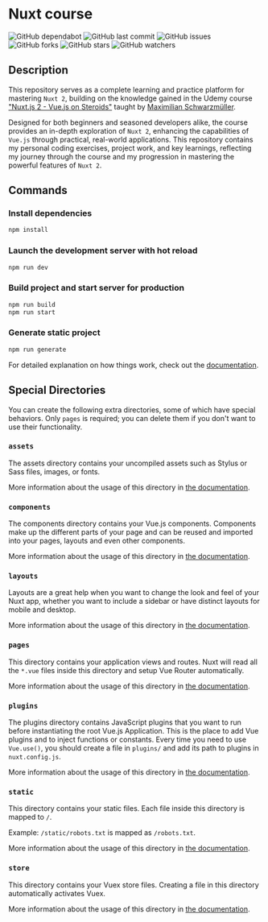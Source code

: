# Nuxt course

![GitHub dependabot](https://img.shields.io/badge/dependabot-enabled-025e8c?logo=Dependabot)
![GitHub last commit](https://img.shields.io/github/last-commit/beatrizsmerino/nuxt-course)
![GitHub issues](https://img.shields.io/github/issues/beatrizsmerino/nuxt-course)
![GitHub forks](https://img.shields.io/github/forks/beatrizsmerino/nuxt-course)
![GitHub stars](https://img.shields.io/github/stars/beatrizsmerino/nuxt-course)
![GitHub watchers](https://img.shields.io/github/watchers/beatrizsmerino/nuxt-course)

## Description

This repository serves as a complete learning and practice platform for mastering `Nuxt 2`, building on the knowledge gained in the Udemy course ["Nuxt.js 2 - Vue.js on Steroids"](https://www.udemy.com/course/nuxtjs-vuejs-on-steroids/learn/lecture/9172330#overview) taught by [Maximilian Schwarzmüller](https://www.udemy.com/user/academind/).

Designed for both beginners and seasoned developers alike, the course provides an in-depth exploration of `Nuxt 2`, enhancing the capabilities of `Vue.js` through practical, real-world applications. This repository contains my personal coding exercises, project work, and key learnings, reflecting my journey through the course and my progression in mastering the powerful features of `Nuxt 2`.

## Commands

### Install dependencies

```bash
npm install
```

### Launch the development server with hot reload

```bash
npm run dev
```

### Build project and start server for production

```bash
npm run build
npm run start
```

### Generate static project

```bash
npm run generate
```

For detailed explanation on how things work, check out the [documentation](https://nuxtjs.org).

## Special Directories

You can create the following extra directories, some of which have special behaviors. Only `pages` is required; you can delete them if you don't want to use their functionality.

### `assets`

The assets directory contains your uncompiled assets such as Stylus or Sass files, images, or fonts.

More information about the usage of this directory in [the documentation](https://nuxtjs.org/docs/2.x/directory-structure/assets).

### `components`

The components directory contains your Vue.js components. Components make up the different parts of your page and can be reused and imported into your pages, layouts and even other components.

More information about the usage of this directory in [the documentation](https://nuxtjs.org/docs/2.x/directory-structure/components).

### `layouts`

Layouts are a great help when you want to change the look and feel of your Nuxt app, whether you want to include a sidebar or have distinct layouts for mobile and desktop.

More information about the usage of this directory in [the documentation](https://nuxtjs.org/docs/2.x/directory-structure/layouts).

### `pages`

This directory contains your application views and routes. Nuxt will read all the `*.vue` files inside this directory and setup Vue Router automatically.

More information about the usage of this directory in [the documentation](https://nuxtjs.org/docs/2.x/get-started/routing).

### `plugins`

The plugins directory contains JavaScript plugins that you want to run before instantiating the root Vue.js Application. This is the place to add Vue plugins and to inject functions or constants. Every time you need to use `Vue.use()`, you should create a file in `plugins/` and add its path to plugins in `nuxt.config.js`.

More information about the usage of this directory in [the documentation](https://nuxtjs.org/docs/2.x/directory-structure/plugins).

### `static`

This directory contains your static files. Each file inside this directory is mapped to `/`.

Example: `/static/robots.txt` is mapped as `/robots.txt`.

More information about the usage of this directory in [the documentation](https://nuxtjs.org/docs/2.x/directory-structure/static).

### `store`

This directory contains your Vuex store files. Creating a file in this directory automatically activates Vuex.

More information about the usage of this directory in [the documentation](https://nuxtjs.org/docs/2.x/directory-structure/store).
